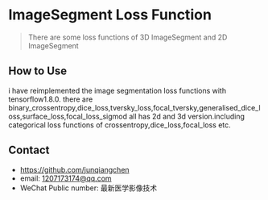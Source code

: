 # ImageSegment Loss Function
> There are some loss functions of 3D ImageSegment and 2D ImageSegment

## How to Use
i have reimplemented the image segmentation loss functions with tensorflow1.8.0.
there are binary_crossentropy,dice_loss,tversky_loss,focal_tversky,generalised_dice_loss,surface_loss,focal_loss_sigmod all has 2d and 3d version.including categorical loss functions of crossentropy,dice_loss,focal_loss etc.

## Contact
* https://github.com/junqiangchen
* email: 1207173174@qq.com
* WeChat Public number: 最新医学影像技术
